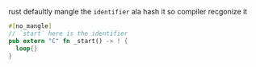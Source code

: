 rust defaultly mangle the `identifier` ala hash it so compiler recgonize it
```rust
#[no_mangle]
// `start` here is the identifier
pub extern "C" fn _start() -> ! {
  loop{}
}
```
